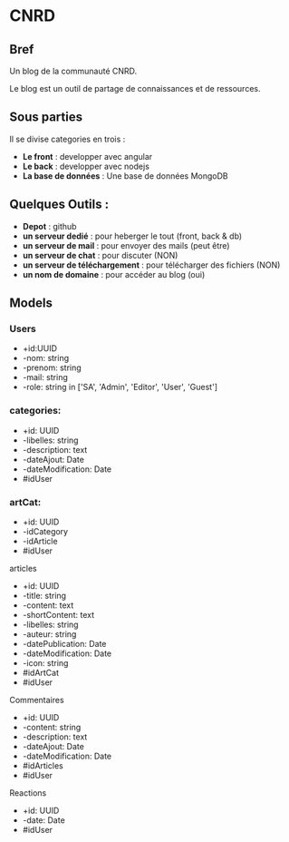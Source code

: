 # CNRD

## Bref

Un blog de la communauté CNRD.

Le blog est un outil de partage de connaissances et de ressources.

## Sous parties

Il se divise categories en trois :

- **Le front** : developper avec angular
- **Le back** : developper avec nodejs
- **La base de données** : Une base de données MongoDB

## Quelques Outils :

- **Depot** : github
- **un serveur dedié** : pour heberger le tout (front, back & db)
- **un serveur de mail** : pour envoyer des mails (peut être)
- **un serveur de chat** : pour discuter (NON)
- **un serveur de téléchargement** : pour télécharger des fichiers (NON)
- **un nom de domaine** : pour accéder au blog (oui)

## Models

### Users

- +id:UUID
- -nom: string
- -prenom: string
- -mail: string
- -role: string in ['SA', 'Admin', 'Editor', 'User', 'Guest']

### categories:

- +id: UUID
- -libelles: string
- -description: text
- -dateAjout: Date
- -dateModification: Date
- #idUser

### artCat:

- +id: UUID
- -idCategory
- -idArticle
- #idUser

articles

- +id: UUID
- -title: string
- -content: text
- -shortContent: text
- -libelles: string
- -auteur: string
- -datePublication: Date 
- -dateModification: Date
- -icon: string
- #idArtCat
- #idUser

Commentaires

- +id: UUID
- -content: string
- -description: text
- -dateAjout: Date
- -dateModification: Date
- #idArticles
- #idUser

Reactions

- +id: UUID
- -date: Date
- #idUser
